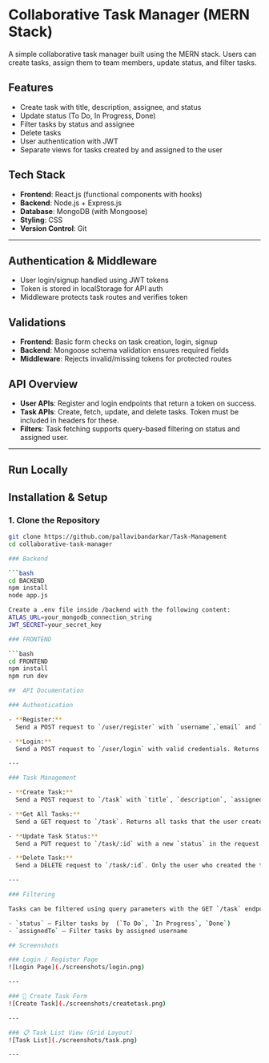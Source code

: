 # Collaborative Task Manager (MERN Stack)

A simple collaborative task manager built using the MERN stack. Users can create tasks, assign them to team members, update status, and filter tasks.

## Features

- Create task with title, description, assignee, and status
- Update status (To Do, In Progress, Done)
- Filter tasks by status and assignee
- Delete tasks
- User authentication with JWT
- Separate views for tasks created by and assigned to the user


## Tech Stack

- **Frontend**: React.js (functional components with hooks)
- **Backend**: Node.js + Express.js
- **Database**: MongoDB (with Mongoose)
- **Styling**: CSS 
- **Version Control**: Git

---

## Authentication & Middleware

- User login/signup handled using JWT tokens
- Token is stored in localStorage for API auth
- Middleware protects task routes and verifies token


## Validations

- **Frontend**: Basic form checks on task creation, login, signup
- **Backend**: Mongoose schema validation ensures required fields
- **Middleware**: Rejects invalid/missing tokens for protected routes


## API Overview

- **User APIs**: Register and login endpoints that return a token on success.
- **Task APIs**: Create, fetch, update, and delete tasks. Token must be included in headers for these.
- **Filters**: Task fetching supports query-based filtering on status and assigned user.

---

## Run Locally
## Installation & Setup

### 1. Clone the Repository

```bash
git clone https://github.com/pallavibandarkar/Task-Management
cd collaborative-task-manager

### Backend

```bash
cd BACKEND
npm install
node app.js

Create a .env file inside /backend with the following content:
ATLAS_URL=your_mongodb_connection_string
JWT_SECRET=your_secret_key

### FRONTEND

```bash
cd FRONTEND
npm install
npm run dev

##  API Documentation

### Authentication

- **Register:**  
  Send a POST request to `/user/register` with `username`,`email` and `password` in the body to create a new user account.

- **Login:**  
  Send a POST request to `/user/login` with valid credentials. Returns a JWT token on success. This token is required for accessing protected routes.

---

### Task Management

- **Create Task:**  
  Send a POST request to `/task` with `title`, `description`, `assignedTo`, and `status`. Only authenticated users can create tasks.

- **Get All Tasks:**  
  Send a GET request to `/task`. Returns all tasks that the user created or was assigned to. You can apply filters using query parameters like `status` or `assignedTo`.

- **Update Task Status:**  
  Send a PUT request to `/task/:id` with a new `status` in the request body. Only the assignee can update the task status.

- **Delete Task:**  
  Send a DELETE request to `/task/:id`. Only the user who created the task can delete it.

---

### Filtering

Tasks can be filtered using query parameters with the GET `/task` endpoint:

- `status` – Filter tasks by  (`To Do`, `In Progress`, `Done`)
- `assignedTo` – Filter tasks by assigned username

## Screenshots

### Login / Register Page
![Login Page](./screenshots/login.png)

---

### 📝 Create Task Form
![Create Task](./screenshots/createtask.png)

---

### 📋 Task List View (Grid Layout)
![Task List](./screenshots/task.png)

---




